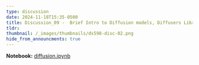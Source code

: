 ```yaml
---
type: discussion
date: 2024-11-18T15:35-0500
title: Discussion_09 -  Brief Intro to Diffusion models, Diffusers Library
tldr:
thumbnail: /_images/thumbnails/ds598-disc-02.png
hide_from_announcments: true
---
```

**Notebook:** [diffusion.ipynb](https://github.com/DL4DS/fa2024/tree/main/static_files/discussion_slides/diffusion.ipynb)
